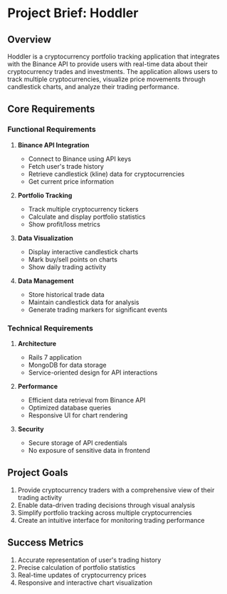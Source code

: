 # Project Brief: Hoddler

## Overview
Hoddler is a cryptocurrency portfolio tracking application that integrates with the Binance API to provide users with real-time data about their cryptocurrency trades and investments. The application allows users to track multiple cryptocurrencies, visualize price movements through candlestick charts, and analyze their trading performance.

## Core Requirements

### Functional Requirements
1. **Binance API Integration**
   - Connect to Binance using API keys
   - Fetch user's trade history
   - Retrieve candlestick (kline) data for cryptocurrencies
   - Get current price information

2. **Portfolio Tracking**
   - Track multiple cryptocurrency tickers
   - Calculate and display portfolio statistics
   - Show profit/loss metrics

3. **Data Visualization**
   - Display interactive candlestick charts
   - Mark buy/sell points on charts
   - Show daily trading activity

4. **Data Management**
   - Store historical trade data
   - Maintain candlestick data for analysis
   - Generate trading markers for significant events

### Technical Requirements
1. **Architecture**
   - Rails 7 application
   - MongoDB for data storage
   - Service-oriented design for API interactions

2. **Performance**
   - Efficient data retrieval from Binance API
   - Optimized database queries
   - Responsive UI for chart rendering

3. **Security**
   - Secure storage of API credentials
   - No exposure of sensitive data in frontend

## Project Goals
1. Provide cryptocurrency traders with a comprehensive view of their trading activity
2. Enable data-driven trading decisions through visual analysis
3. Simplify portfolio tracking across multiple cryptocurrencies
4. Create an intuitive interface for monitoring trading performance

## Success Metrics
1. Accurate representation of user's trading history
2. Precise calculation of portfolio statistics
3. Real-time updates of cryptocurrency prices
4. Responsive and interactive chart visualization
